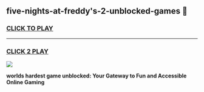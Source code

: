 
## five-nights-at-freddy's-2-unblocked-games 👋
<h3>
<a href="https://premium.freeplayer.one?title=five-nights-at-freddy's-2-unblocked-games&ref=14F">CLICK TO PLAY</a></h3>
<hr>

<h3>
<a href="https://premium.freeplayer.one?title=five-nights-at-freddy's-2-unblocked-games&ref=14F">CLICK 2 PLAY</a>
  
</h3>

<a href="https://premium.freeplayer.one?title=five-nights-at-freddy's-2-unblocked-games&ref=12F/"><img src="https://clearcache.store/games.png"></a>


**worlds hardest game unblocked: Your Gateway to Fun and Accessible Online Gaming**
